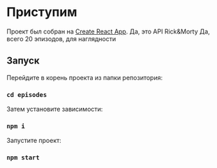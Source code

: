 # Приступим

Проект был собран на [Create React App](https://github.com/facebook/create-react-app).
Да, это API Rick&Morty
Да, всего 20 эпизодов, для наглядности

## Запуск

Перейдите в корень проекта из папки репозитория:
### `cd episodes`

 Затем установите зависимости:
### `npm i`

Запустите проект:
### `npm start`

